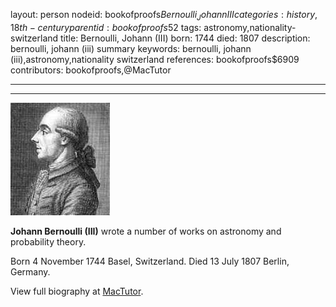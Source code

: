 layout: person
nodeid: bookofproofs$Bernoulli_JohannIII
categories: history,18th-century
parentid: bookofproofs$52
tags: astronomy,nationality-switzerland
title: Bernoulli, Johann (III)
born: 1744
died: 1807
description: bernoulli, johann (iii) summary
keywords: bernoulli, johann (iii),astronomy,nationality switzerland
references: bookofproofs$6909
contributors: bookofproofs,@MacTutor

---


---

![Bernoulli_Johann(III).jpg](https://github.com/bookofproofs/bookofproofs.github.io/blob/main/_sources/_assets/images/portraits/Bernoulli_Johann(III).jpg?raw=true)

**Johann Bernoulli (III)** wrote a number of works on astronomy and probability theory.

Born 4 November 1744 Basel, Switzerland. Died 13 July 1807 Berlin, Germany.


View full biography at [MacTutor](https://mathshistory.st-andrews.ac.uk/Biographies/Bernoulli_Johann(III)/).